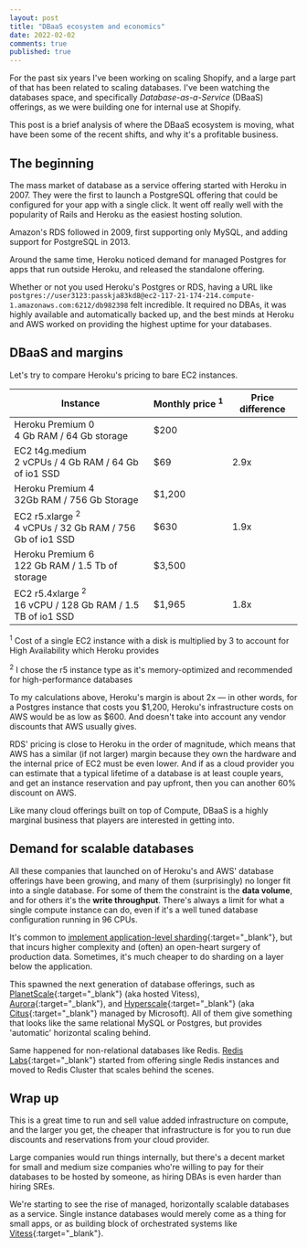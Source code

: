 ```yaml
---
layout: post
title: "DBaaS ecosystem and economics"
date: 2022-02-02
comments: true
published: true
---
```



For the past six years I've been working on scaling Shopify, and a large part of that has been related to scaling databases. I've been  watching the databases space, and specifically _Database-as-a-Service_ (DBaaS) offerings, as we were building one for internal use at Shopify.

This post is a brief analysis of where the DBaaS ecosystem is moving, what have been some of the recent shifts, and why it's a profitable business.

## The beginning

The mass market of database as a service offering started with Heroku in 2007. They were the first to launch a PostgreSQL offering that could be configured for your app with a single click. It went off really well with the popularity of Rails and Heroku as the easiest hosting solution.

Amazon's RDS followed in 2009, first supporting only MySQL, and adding support for PostgreSQL in 2013.

Around the same time, Heroku noticed demand for managed Postgres for apps that run outside Heroku, and released the standalone offering.

Whether or not you used Heroku's Postgres or RDS, having a URL like `postgres://user3123:passkja83kd8@ec2-117-21-174-214.compute-1.amazonaws.com:6212/db982398` felt incredible. It required no DBAs, it was highly available and automatically backed up, and the best minds at Heroku and AWS worked on providing the highest uptime for your databases.

## DBaaS and margins

Let's try to compare Heroku's pricing to bare EC2 instances.

 Instance | <nobr>Monthly price <sup>1</sup></nobr> | Price difference
-- | -- | --
Heroku Premium 0<br/>4 Gb RAM / 64 Gb storage | $200 |  
EC2 t4g.medium <br/> 2 vCPUs / 4 Gb RAM / 64 Gb of io1 SSD | $69 | 2.9x
Heroku Premium 4<br/>32Gb RAM / 756 Gb Storage | $1,200 |  
EC2 r5.xlarge <sup>2</sup><br/>4 vCPUs / 32 Gb RAM / 756 Gb of io1 SSD | $630 | 1.9x
Heroku Premium 6<br/>122 Gb RAM / 1.5 Tb of storage | $3,500 |  
EC2 r5.4xlarge <sup>2</sup><br/>16 vCPU / 128 Gb RAM / 1.5 TB of io1 SSD | $1,965 | 1.8x

<div class="footnotes">
<p><sup>1</sup> Cost of a single EC2 instance with a disk is multiplied by 3 to account for High Availability which Heroku provides</p>

<p><sup>2</sup> I chose the r5 instance type as it's memory-optimized and recommended for high-performance databases</p>
</div>

To my calculations above, Heroku's margin is about 2x &mdash; in other words, for a Postgres instance that costs you $1,200, Heroku's infrastructure costs on AWS would be as low as $600. And doesn't take into account any vendor discounts that AWS usually gives.

RDS' pricing is close to Heroku in the order of magnitude, which means that AWS has a similar (if not larger) margin because they own the hardware and the internal price of EC2 must be even lower. And if as a cloud provider you can estimate that a typical lifetime of a database is at least couple years, and get an instance reservation and pay upfront, then you can another 60% discount on AWS.

Like many cloud offerings built on top of Compute, DBaaS is a highly marginal business that players are interested in getting into.

## Demand for scalable databases

All these companies that launched on of Heroku's and AWS' database offerings have been growing, and many of them (surprisingly) no longer fit into a single database. For some of them the constraint is the **data volume**, and for others it's the **write throughput**. There's always a limit for what a single compute instance can do, even if it's a well tuned database configuration running in 96 CPUs.

It's common to [implement application-level sharding](https://shopify.engineering/a-pods-architecture-to-allow-shopify-to-scale){:target="\_blank"}, but that incurs higher complexity and (often) an open-heart surgery of production data. Sometimes, it's much cheaper to do sharding on a layer below the application.

This spawned the next generation of database offerings, such as [PlanetScale](https://planetscale.com/){:target="\_blank"} (aka hosted Vitess), [Aurora](https://aws.amazon.com/rds/aurora/){:target="\_blank"}, and [Hyperscale](https://docs.microsoft.com/en-us/azure/postgresql/hyperscale/overview){:target="\_blank"} (aka [Citus](https://www.citusdata.com/){:target="\_blank"} managed by Microsoft). All of them give something that looks like the same relational MySQL or Postgres, but provides 'automatic' horizontal scaling behind.

Same happened for non-relational databases like Redis. [Redis Labs](https://redis.com/){:target="\_blank"} started from offering single Redis instances and moved to Redis Cluster that scales behind the scenes.

## Wrap up

This is a great time to run and sell value added infrastructure on compute, and the larger you get, the cheaper that infrastructure is for you to run due discounts and reservations from your cloud provider.

Large companies would run things internally, but there's a decent market for small and medium size companies who're willing to pay for their databases to be hosted by someone, as hiring DBAs is even harder than hiring SREs.

We're starting to see the rise of managed, horizontally scalable databases as a service. Single instance databases would merely come as a thing for small apps, or as building block of orchestrated systems like [Vitess](https://vitess.io/){:target="\_blank"}.
